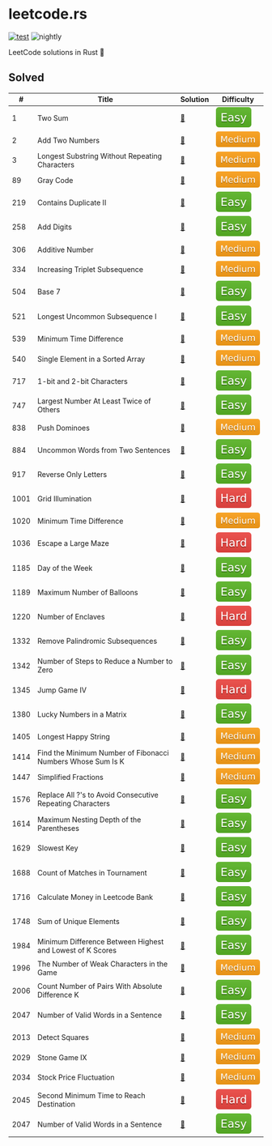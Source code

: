 # leetcode.rs

[![test](https://github.com/liuxiaotian/leetcode.rs/actions/workflows/ci.yml/badge.svg?branch=main)](https://github.com/liuxiaotian/leetcode.rs/actions/workflows/ci.yml)
![nightly](https://img.shields.io/badge/update-nightly-blue)

LeetCode solutions in Rust 🦀

## Solved

| #    | Title                                                       | Solution                                                     | Difficulty                |
| ---- | ----------------------------------------------------------- | ------------------------------------------------------------ | ------------------------- |
| 1    | Two Sum                                                     | [📑](src/solutions/easy/two_sum.rs)                           | ![Easy](img/easy.svg)     |
| 2    | Add Two Numbers                                             | [📑](src/solutions/medium/add_two_numbers.rs)                 | ![Medium](img/medium.svg) |
| 3    | Longest Substring Without Repeating Characters              | [📑](src/solutions/medium/longest_substring_without_repeating_characters.rs) | ![Medium](img/medium.svg) |
| 89   | Gray Code                                                   | [📑](src/solutions/medium/gray_code.rs)                       | ![Medium](img/medium.svg) |
| 219  | Contains Duplicate II                                       | [📑](src/solutions/easy/contains_duplicate_ii.rs)             | ![Easy](img/easy.svg)     |
| 258  | Add Digits                                                  | [📑](src/solutions/easy/add_digits.rs)                        | ![Easy](img/easy.svg)     |
| 306  | Additive Number                                             | [📑](src/solutions/medium/additive_number.rs)                 | ![Medium](img/medium.svg) |
| 334  | Increasing Triplet Subsequence                              | [📑](src/solutions/medium/increasing_triplet_subsequence.rs)  | ![Medium](img/medium.svg) |
| 504  | Base 7                                                      | [📑](src/solutions/easy/base_7.rs)                            | ![Easy](img/easy.svg)     |
| 521  | Longest Uncommon Subsequence I                              | [📑](src/solutions/easy/longest_uncommon_subsequence_i.rs)    | ![Easy](img/easy.svg)     |
| 539  | Minimum Time Difference                                     | [📑](src/solutions/medium/minimum_time_difference.rs)         | ![Medium](img/medium.svg) |
| 540  | Single Element in a Sorted Array                            | [📑](src/solutions/medium/single_element_in_a_stored_array.rs)      | ![Medium](img/medium.svg) |
| 717  | 1-bit and 2-bit Characters                                  | [📑](src/solutions/easy/one_bit_and_two_bit_characters.rs)    | ![Easy](img/easy.svg)     |
| 747  | Largest Number At Least Twice of Others                     | [📑](src/solutions/easy/largest_number_at_least_twice_of_others.rs) | ![Easy](img/easy.svg)     |
| 838  | Push Dominoes                                               | [📑](src/solutions/medium/push_dominoes.rs)                   | ![Medium](img/medium.svg) |
| 884  | Uncommon Words from Two Sentences                           | [📑](src/solutions/easy/uncommon_words_from_two_sentences.rs) | ![Easy](img/easy.svg)     |
| 917  | Reverse Only Letters                                        | [📑](src/solutions/easy/reverse_only_letters.rs)              | ![Easy](img/easy.svg)     |
| 1001 | Grid Illumination                                           | [📑](src/solutions/hard/grid_illumination.rs)                 | ![Hard](img/hard.svg)     |
| 1020 | Minimum Time Difference                                     | [📑](src/solutions/medium/number_of_enclaves.rs)              | ![Medium](img/medium.svg) |
| 1036 | Escape a Large Maze                                         | [📑](src/solutions/hard/escape_a_large_maze.rs)               | ![Hard](img/hard.svg)     |
| 1185 | Day of the Week                                             | [📑](src/solutions/easy/day_of_the_week.rs)                   | ![Easy](img/easy.svg)     |
| 1189 | Maximum Number of Balloons                                  | [📑](src/solutions/easy/maximum_number_of_balloons.rs)        | ![Easy](img/easy.svg)     |
| 1220 | Number of Enclaves                                          | [📑](src/solutions/hard/count_vowels_permutation.rs)          | ![Hard](img/hard.svg)     |
| 1332 | Remove Palindromic Subsequences                             | [📑](src/solutions/easy/remove_palindromic_subsequences.rs)   | ![Easy](img/easy.svg)     |
| 1342 | Number of Steps to Reduce a Number to Zero                  | [📑](src/solutions/easy/number_of_steps_to_reduce_a_number_to_zero.rs) | ![Easy](img/easy.svg)     |
| 1345 | Jump Game IV                                                | [📑](src/solutions/hard/jump_game_iv.rs)                      | ![Hard](img/hard.svg)     |
| 1380 | Lucky Numbers in a Matrix                                   | [📑](src/solutions/easy/lucky_numbers_in_a_matrix.rs)         | ![Easy](img/easy.svg)     |
| 1405 | Longest Happy String                                        | [📑](src/solutions/medium/longest_happy_string.rs)            | ![Medium](img/medium.svg) |
| 1414 | Find the Minimum Number of Fibonacci Numbers Whose Sum Is K | [📑](src/solutions/medium/find_the_minimum_number_of_fibonacci_numbers_whose_sum_is_k.rs) | ![Medium](img/medium.svg) |
| 1447 | Simplified Fractions                                        | [📑](src/solutions/medium/simplified_fractions.rs)            | ![Medium](img/medium.svg) |
| 1576 | Replace All ?'s to Avoid Consecutive Repeating Characters   | [📑](src/solutions/easy/replace_all_s_to_avoid_consecutive_repeating_characters.rs) | ![Easy](img/easy.svg)     |
| 1614 | Maximum Nesting Depth of the Parentheses                    | [📑](src/solutions/easy/maximum_nesting_depth_of_the_parentheses.rs) | ![Easy](img/easy.svg)     |
| 1629 | Slowest Key                                                 | [📑](src/solutions/easy/slowest_key.rs)                       | ![Easy](img/easy.svg)     |
| 1688 | Count of Matches in Tournament                              | [📑](src/solutions/easy/count_of_matches_in_tournament.rs)    | ![Easy](img/easy.svg)     |
| 1716 | Calculate Money in Leetcode Bank                            | [📑](src/solutions/easy/calculate_money_in_leetcode_bank.rs)  | ![Easy](img/easy.svg)     |
| 1748 | Sum of Unique Elements                                      | [📑](src/solutions/easy/sum_of_unique_elements.rs)            | ![Easy](img/easy.svg)     |
| 1984 | Minimum Difference Between Highest and Lowest of K Scores   | [📑](src/solutions/easy/minimum_difference_between_highest_and_lowest_of_k_scores.rs) | ![Easy](img/easy.svg)     |
| 1996 | The Number of Weak Characters in the Game                   | [📑](src/solutions/medium/the_number_of_weak_characters_in_the_game) | ![Medium](img/medium.svg) |
| 2006 | Count Number of Pairs With Absolute Difference K            | [📑](src/solutions/easy/count_number_of_pairs_with_absolute_difference_k.rs) | ![Easy](img/easy.svg)     |
| 2047 | Number of Valid Words in a Sentence                         | [📑](src/solutions/easy/number_of_valid_words_in_a_sentence.rs) | ![Easy](img/easy.svg)     |
| 2013 | Detect Squares                                              | [📑](src/solutions/medium/detect_squares.rs)                  | ![Medium](img/medium.svg) |
| 2029 | Stone Game IX                                               | [📑](src/solutions/medium/stone_game_ix.rs)                   | ![Medium](img/medium.svg) |
| 2034 | Stock Price Fluctuation                                     | [📑](src/solutions/medium/stock_price_fluctuation.rs)         | ![Medium](img/medium.svg) |
| 2045 | Second Minimum Time to Reach Destination                    | [📑](src/solutions/hard/second_minimum_time_to_reach_destination.rs) | ![Hard](img/hard.svg)     |
| 2047 | Number of Valid Words in a Sentence                         | [📑](src/solutions/easy/number_of_valid_words_in_a_sentence.rs) | ![Easy](img/easy.svg)     |

